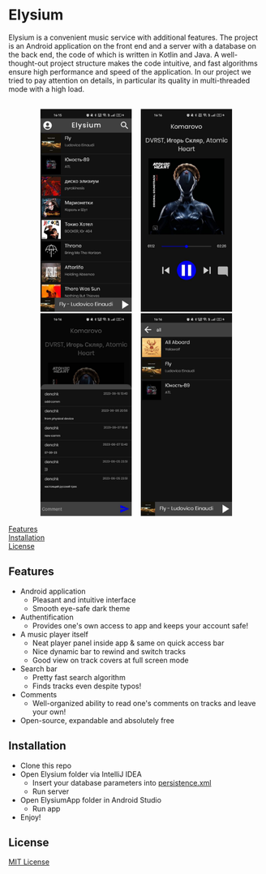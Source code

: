 # Elysium 

Elysium is a convenient music service with additional features.
The project is an Android application on the front end and a server with
a database on the back end, the code of which is written in Kotlin and Java.
A well-thought-out project structure makes the code intuitive, 
and fast algorithms ensure high performance and speed of the application. 
In our project we tried to pay attention on details, in particular its quality 
in multi-threaded mode with a high load.<br/><br/>

<p align="middle">
  <img src="https://github.com/ElysiumHSE/Elysium/blob/release/Screenshots/mainPage.jpg" height="400" hspace="7" />
  <img src="https://github.com/ElysiumHSE/Elysium/blob/release/Screenshots/fullTrack.jpg" height="400" hspace="7" />
  <img src="https://github.com/ElysiumHSE/Elysium/blob/release/Screenshots/comments.jpg" height="400" hspace="7" /> 
  <img src="https://github.com/ElysiumHSE/Elysium/blob/release/Screenshots/search.jpg" height="400" hspace="7" />
</p>

[Features](#Features)<br/>
[Installation](#Installation)<br/>
[License](#License)<br/>

## Features
* Android application
   * Pleasant and intuitive interface
   * Smooth eye-safe dark theme
* Authentification
   * Provides one's own access to app and keeps your account safe!
* A music player itself
   * Neat player panel inside app & same on quick access bar
   * Nice dynamic bar to rewind and switch tracks
   * Good view on track covers at full screen mode
* Search bar
   * Pretty fast search algorithm
   * Finds tracks even despite typos!
* Comments
   * Well-organized ability to read one's comments on tracks and leave your own!
* Open-source, expandable and absolutely free

## Installation
* Clone this repo
* Open Elysium folder via IntelliJ IDEA 
   * Insert your database parameters into 
[persistence.xml](https://github.com/ElysiumHSE/Elysium/blob/release/Elysium/src/main/resources/META-INF/persistence.xml)
   * Run server
* Open ElysiumApp folder in Android Studio
   * Run app
* Enjoy!

## License
[MIT License](https://github.com/ElysiumHSE/Elysium/blob/master/LICENSE)